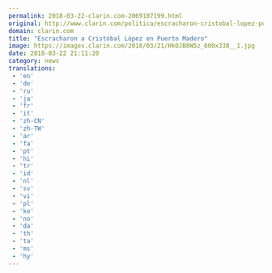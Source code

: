 ```yaml
---
permalink: 2018-03-22-clarin.com-2069107199.html
original: http://www.clarin.com/politica/escracharon-cristobal-lopez-puerto-madero_0_Byx_Stb5G.html
domain: clarin.com
title: "Escracharon a Cristóbal López en Puerto Madero"
image: https://images.clarin.com/2018/03/21/HkOJB8W5z_600x338__1.jpg
date: 2018-03-22 21:11:20
category: news
translations: 
 - 'en'
 - 'de'
 - 'ru'
 - 'ja'
 - 'fr'
 - 'it'
 - 'zh-CN'
 - 'zh-TW'
 - 'ar'
 - 'fa'
 - 'pt'
 - 'hi'
 - 'tr'
 - 'id'
 - 'nl'
 - 'sv'
 - 'vi'
 - 'pl'
 - 'ko'
 - 'no'
 - 'da'
 - 'th'
 - 'ta'
 - 'ms'
 - 'hy'
---
```


